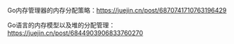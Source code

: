 Go内存管理器的内存分配策略：https://juejin.cn/post/6870741710763196429

Go语言的内存模型以及堆的分配管理：https://juejin.cn/post/6844903906833760270

